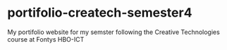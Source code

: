 # portifolio-createch-semester4
My portifolio website for my semster following the Creative Technologies course at Fontys HBO-ICT 
